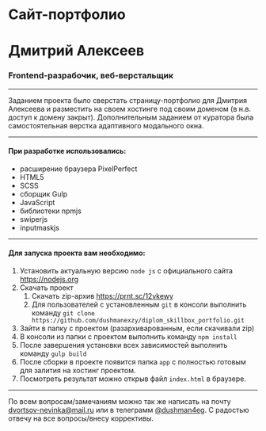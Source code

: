 # Сайт-портфолио
# Дмитрий Алексеев
### Frontend-разрабочик, веб-верстальщик
___
Заданием проекта было сверстать страницу-портфолио для Дмитрия Алексеева и разместить на своем хостинге под своим доменом (в н.в. доступ к домену закрыт). 
Дополнительным заданием от куратора была самостоятельная верстка адаптивного модального окна.
___

#### При разработке использовались:
- расширение браузера PixelPerfect
- HTML5
- SCSS
- сборщик Gulp
- JavaScript
- библиотеки npmjs
- swiperjs
- inputmaskjs
___

#### Для запуска проекта вам необходимо:
1. Установить актуальную версию `node js` с официального сайта https://nodejs.org
2. Скачать проект
    1. Скачать zip-архив https://prnt.sc/12vkewy
    2. Для пользователей с установленным `git` в консоли выполнить команду `git clone https://github.com/dushmanexzy/diplom_skillbox_portfolio.git`
3. Зайти в папку с проектом (разархиварованным, если скачивали zip)
4. В консоли из папки с проектом выполнить команду `npm install`
5. После завершения установки всех зависимостей выполнить команду `gulp build`
6. После сборки в проекте появится папка `app` c полностью готовым для залития на хостинг проектом.
7. Посмотреть результат можно открыв файл `index.html` в браузере.
___

По всем вопросам/замечаниям можно так же написать на почту <dvortsov-nevinka@mail.ru> или в телеграмм [@dushman4eg](https://t.me/dushman4eg). С радостью отвечу на все вопросы/внесу коррективы.
